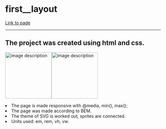 # first__layout

[Link to pade](https://leonidzhukovets.github.io/first__layout/)
<br>
<hr>

## The project was created using html and css.
<img src="https://img.icons8.com/external-flaticons-lineal-color-flat-icons/344/external-html-mobile-app-development-flaticons-lineal-color-flat-icons-4.png" width="150" height="150" alt="image description"><img src="https://img.icons8.com/external-flaticons-lineal-color-flat-icons/344/external-css-mobile-app-development-flaticons-lineal-color-flat-icons-4.png" width="150" height="150" alt="image description">

<li>The page is made responsive with @media, min(), max();
<li>The page was made according to BEM.
<li>The theme of SVG is worked out, sprites are connected.
<li>Units used: em, rem, vh, vw.
